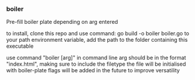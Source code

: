 <h3>boiler</h3>

Pre-fill boiler plate depending on arg entered

to install, clone this repo and use command:
go build -o boiler boiler.go
to your path environment variable, add the path to the folder containing this executable

use command "boiler [arg]" in command line
arg should be in the format "index.html", making sure to include the filetype
the file will be initialised with boiler-plate
flags will be added in the future to improve versatility